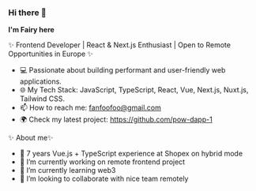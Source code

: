 ### Hi there 👋

**I'm Fairy here**

✨ Frontend Developer | React & Next.js Enthusiast | Open to Remote Opportunities in Europe ✨

- 💻 Passionate about building performant and user-friendly web applications.
- 🌐 My Tech Stack: JavaScript, TypeScript, React, Vue, Next.js, Nuxt.js, Tailwind CSS.
- 📫 How to reach me: fanfoofoo@gmail.com
- 🌍 Check my latest project: https://github.com/pow-dapp-1

✨ About me✨

- 🤔 7 years Vue.js + TypeScript experience at Shopex on hybrid mode
- 🔭 I’m currently working on remote frontend project
- 🌱 I’m currently learning web3
- 👯 I’m looking to collaborate with nice team remotely
